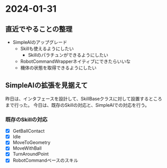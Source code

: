 # 2024-01-31

## 直近でやることの整理
- SimpleAIのアップグレード
  - Skillも使えるようにしたい
    - Skillのパラチュンができるようにしたい
  - RobotCommandWrapperネイティブにできたらいいな
  - 機体の状態を取得できるようにしたい

## SimpleAIの拡張を見据えて

昨日は、インタフェースを設計して、SkillBaseクラスに対して設置するところまで行った。
今日は、既存のSkillの対応と、SimpleAIでの対応を行う。

### 既存のSkillの対応

- [x] GetBallContact
- [x] Idle
- [x] MoveToGeometry
- [x] MoveWithBall
- [x] TurnAroundPoint
- [x] RobotCommandベースのスキル
